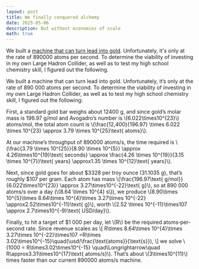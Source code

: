 ```yaml
---
layout: post
title: We finally conquered alchemy
date: 2025-05-06
description: But without economies of scale 
math: true
---
```


We built a [machine that can turn lead into gold](https://www.home.cern/news/news/physics/alice-detects-conversion-lead-gold-lhc). Unfortunately, it's only at the rate of 890000 atoms per second. To determine the viability of investing in my own Large Hadron Collider, as well as to test my high school chemistry skill, I figured out the following.

We built a machine that can turn lead into gold. Unfortunately, it’s only at the rate of 890 000 atoms per second. To determine the viability of investing in my own Large Hadron Collider, as well as to test my high school chemistry skill, I figured out the following:

First, a standard gold bar weighs about 12400 g, and since gold’s molar mass is 196.97 g/mol and Avogadro’s number is \\(6.022\times10^{23}\\) atoms/mol, the total atom count is \\(\frac{12\,400}{196.97} \times 6.022 \times 10^{23} \approx 3.79 \times 10^{25}\text{ atoms}\\).

At our machine’s throughput of 890000 atoms/s, the time required is \\(\frac{3.79 \times 10^{25}}{8.90 \times 10^{5}} \approx 4.26\times10^{19}\text{ seconds}
 \approx \frac{4.26 \times 10^{19}}{3.15 \times 10^{7}}\text{ years} \approx1.35 \times 10^{12}\text{ years}\\).

Next, since gold goes for about $3328 per troy ounce (31.1035 g), that’s roughly $107 per gram. Each atom has mass \\(\frac{196.97\text{ g/mol}}{6.022\times10^{23}}
\approx 3.27\times10^{-22}\text{ g}\\), so at 890 000 atoms/s over a day (\\(8.64 \times 10^{4} s\\)), we produce \\(8.90\times 10^{5}\times 8.64\times 10^{4}\times 3.27\times 10^{-22} \approx2.52\times10^{-11}\text{ g}\\), worth \\(2.52 \times 10^{-11}\times107 \approx 2.7\times10^{-9}\text{ USD/day}\\).

Finally, to hit a target of $1 000 per day, let \\(R\\) be the required atoms‐per‐second rate. Since revenue scales as
\\[
R\times 8.64\times 10^{4}\times 3.27\times 10^{-22}\times107
=R\times 3.02\times10^{-15}\quad(\usd/\frac{\text{atoms}}{\text{s}}),
\\]
we solve \\(1000 = R\times3.02\times10^{-15} \quad\Longrightarrow\quad R\approx3.31\times10^{17}\text{ atoms/s}\\). That’s about \\(3\times10^{11}\\) times faster than our current 890000 atoms/s machine.
